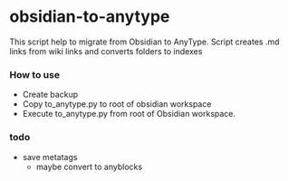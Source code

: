 # obsidian-to-anytype
This script help to migrate from Obsidian to AnyType.
Script creates .md links from wiki links and converts folders to indexes

### How to use
- Create backup
- Copy to_anytype.py to root of obsidian workspace
- Execute to_anytype.py from root of Obsidian workspace.

### todo
- save metatags
    - maybe convert to anyblocks
